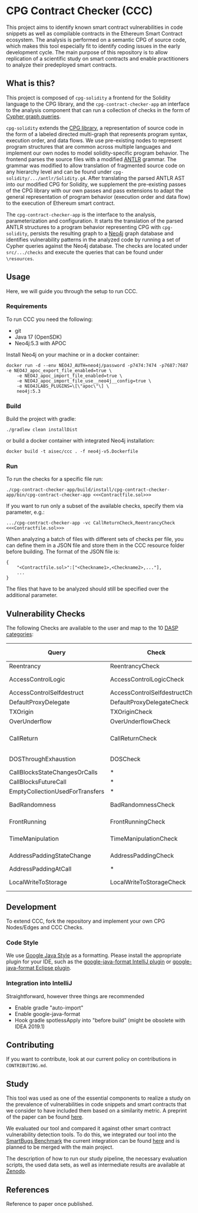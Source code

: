 # CPG Contract Checker (CCC)
This project aims to identify known smart contract vulnerabilities in code snippets as well as compilable contracts in 
the Ethereum Smart Contract ecosystem.
The analysis is performed on a semantic CPG of source code, which makes this tool especially fit to identify coding
issues in the early development cycle. The main purpose of this repository is to allow replication of a scientific
study on smart contracts and enable practitioners to analyze their predeployed smart contracts.

## What is this?

This project is composed of `cpg-solidity` a frontend for the Solidity language to the CPG library, and the `cpg-contract-checker-app` 
an interface to the analysis component that can run a collection of checks in the form of [Cypher graph queries](https://neo4j.com/docs/cypher-manual/current/introduction/cypher-overview/).

`cpg-solidity` extends the [CPG library](https://github.com/Fraunhofer-AISEC/cpg), a representation of source code in the form of a labeled directed multi-graph that
represents program syntax, execution order, and data flows. We use pre-existing nodes to represent program structures that
are common across multiple languages and implement our own nodes to model solidity-specific program behavior. The frontend parses the
source files with a modified [ANTLR](https://www.antlr.org/) grammar. The grammar was modified to allow translation of 
fragmented source code on any hierarchy level and can be found under `cpg-solidity/.../antlr/Solidity.g4`.
After translating the parsed ANTLR AST into our modified CPG for Solidity, we supplement the pre-existing passes of the CPG library
with our own passes and pass extensions to adapt the general representation of program behavior (execution order and data flow)
to the execution of Ethereum smart contract.

The `cpg-contract-checker-app` is the interface to the analysis, parameterization and configuration. It starts the translation of
the parsed ANTLR structures to a program behavior representing CPG with `cpg-solidity`, persists the resulting graph to a 
[Neo4j](https://neo4j.com/) graph database and identifies vulnerability patterns in the analyzed code by running a set of Cypher queries against
the Neo4j database. The checks are located under `src/.../checks` and execute the queries that can be found under `\resources`.

## Usage

Here, we will guide you through the setup to run CCC.

### Requirements
To run CCC you need the following:
* git
* Java 17 (OpenSDK)
* Neo4j:5.3 with APOC

Install Neo4j on your machine or in a docker container:
```
docker run -d --env NEO4J_AUTH=neo4j/password -p7474:7474 -p7687:7687 -e NEO4J_apoc_export_file_enabled=true \            
    -e NEO4J_apoc_import_file_enabled=true \
    -e NEO4J_apoc_import_file_use__neo4j__config=true \
    -e NEO4JLABS_PLUGINS=\[\"apoc\"\] \
    neo4j:5.3
```

### Build
Build the project with gradle:
```
./gradlew clean installDist
```
or build a docker container with integrated Neo4j installation:
```
docker build -t aisec/ccc . -f neo4j-v5.Dockerfile
```

### Run
To run the checks for a specific file run:
```
./cpg-contract-checker-app/build/install/cpg-contract-checker-app/bin/cpg-contract-checker-app <<<Contractfile.sol>>>
```
If you want to run only a subset of the available checks, specify them via parameter, e.g.:
```
.../cpg-contract-checker-app -vc CallReturnCheck,ReentrancyCheck <<<Contractfile.sol>>>
```
When analyzing a batch of files with different sets of checks per file, you can define them in a JSON file and store them
in the CCC resource folder before building. The format of the JSON file is:
```
{
    "<Contractfile.sol>":["<Checkname1>,<Checkname2>,..."],
    ...
}
```
The files that have to be analyzed should still be specified over the additional parameter.


## Vulnerability Checks
The following Checks are available to the user and map to the 10 [DASP categories](https://dasp.co/):

| Query                           | Check                          | DASP Category             |
|---------------------------------|--------------------------------|---------------------------|
| Reentrancy                      | ReentrancyCheck                | Reentrancy                |
| AccessControlLogic              | AccessControlLogicCheck        | Access Control            |
| AccessControlSelfdestruct       | AccessControlSelfdestructCheck | *                         |
| DefaultProxyDelegate            | DefaultProxyDelegateCheck      | *                         |
| TXOrigin                        | TXOriginCheck                  | *                         |
| OverUnderflow                   | OverUnderflowCheck             | Arithmetic                |
| CallReturn                      | CallReturnCheck                | Unchecked Low Level Calls |
| DOSThroughExhaustion            | DOSCheck                       | Denial of Service         |
| CallBlocksStateChangesOrCalls   | *                              | *                         |
| CallBlocksFutureCall            | *                              | *                         |
| EmptyCollectionUsedForTransfers | *                              | *                         |
| BadRandomness                   | BadRandomnessCheck             | Bad Randomness            |
| FrontRunning                    | FrontRunningCheck              | Front Running             |
| TimeManipulation                | TimeManipulationCheck          | Time Manipulation         |
| AddressPaddingStateChange       | AddressPaddingCheck            | Short Addresses           |
| AddressPaddingAtCall            | *                              | *                         |
| LocalWriteToStorage             | LocalWriteToStorageCheck       | Unknown Unknowns          |

## Development
To extend CCC, fork the repository and implement your own CPG Nodes/Edges and CCC Checks.

### Code Style

We use [Google Java Style](https://github.com/google/google-java-format) as a formatting. Please install the appropriate plugin for your IDE, such as the [google-java-format IntelliJ plugin](https://plugins.jetbrains.com/plugin/8527-google-java-format) or [google-java-format Eclipse plugin](https://github.com/google/google-java-format/releases/download/google-java-format-1.6/google-java-format-eclipse-plugin_1.6.0.jar).

### Integration into IntelliJ

Straightforward, however three things are recommended

* Enable gradle "auto-import"
* Enable google-java-format
* Hook gradle spotlessApply into "before build" (might be obsolete with IDEA 2019.1)

## Contributing

If you want to contribute, look at our current policy on contributions in `CONTRIBUTING.md`.

## Study

This tool was used as one of the essential components to realize a study on the prevalence of vulnerabilities in code
snippets and smart contracts that we consider to have included them based on a similarity metric. A preprint of the paper
can be found [here]().

We evaluated our tool and compared it against other smart contract vulnerability detection tools. To do this, we integrated
our tool into the [SmartBugs Benchmark](https://github.com/smartbugs/smartbugs) the current integration can be found [here](https://github.com/fwendland/smartbugs/commit/85529da87adf98cc01773af2da3fe70634eeabb6) and is planned to be merged with
the main project.

The description of how to run our study pipeline, the necessary evaluation scripts, the used data sets, as well
as intermediate results are available at [Zenodo](https://zenodo.org/records/13982846).

## References

Reference to paper once published.



